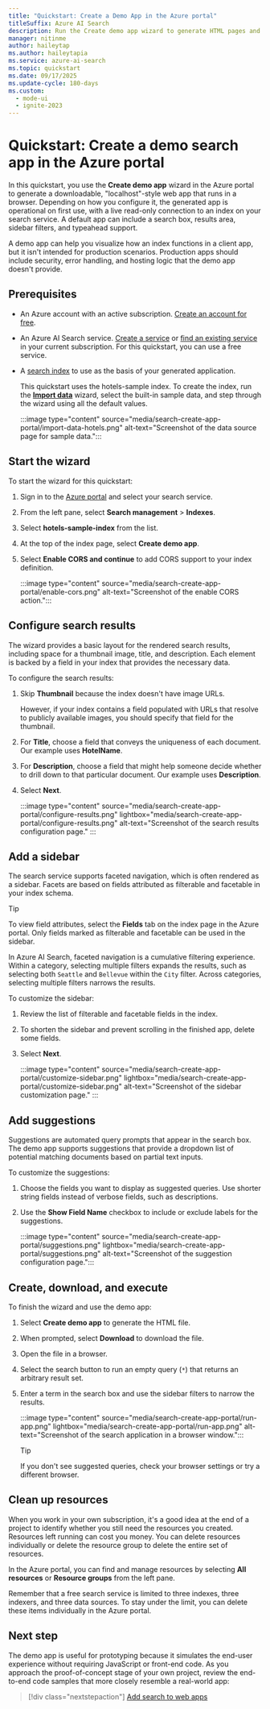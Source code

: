 ```yaml
---
title: "Quickstart: Create a Demo App in the Azure portal"
titleSuffix: Azure AI Search
description: Run the Create demo app wizard to generate HTML pages and script for an operational web app. The page includes a search box, results area, sidebar, and typeahead support.
manager: nitinme
author: haileytap
ms.author: haileytapia
ms.service: azure-ai-search
ms.topic: quickstart
ms.date: 09/17/2025
ms.update-cycle: 180-days
ms.custom:
  - mode-ui
  - ignite-2023
---
```


# Quickstart: Create a demo search app in the Azure portal

In this quickstart, you use the **Create demo app** wizard in the Azure portal to generate a downloadable, "localhost"-style web app that runs in a browser. Depending on how you configure it, the generated app is operational on first use, with a live read-only connection to an index on your search service. A default app can include a search box, results area, sidebar filters, and typeahead support.

A demo app can help you visualize how an index functions in a client app, but it isn't intended for production scenarios. Production apps should include security, error handling, and hosting logic that the demo app doesn't provide.

## Prerequisites

+ An Azure account with an active subscription. [Create an account for free](https://azure.microsoft.com/free/).

+ An Azure AI Search service. [Create a service](search-create-service-portal.md) or [find an existing service](https://portal.azure.com/#blade/HubsExtension/BrowseResourceBlade/resourceType/Microsoft.Search%2FsearchServices) in your current subscription. For this quickstart, you can use a free service.

+ A [search index](search-what-is-an-index.md) to use as the basis of your generated application.

  This quickstart uses the hotels-sample index. To create the index, run the [**Import data**](search-import-data-portal.md) wizard, select the built-in sample data, and step through the wizard using all the default values.

  :::image type="content" source="media/search-create-app-portal/import-data-hotels.png" alt-text="Screenshot of the data source page for sample data.":::

## Start the wizard

To start the wizard for this quickstart:

1. Sign in to the [Azure portal](https://portal.azure.com/) and select your search service.

1. From the left pane, select **Search management** > **Indexes**.

1. Select **hotels-sample-index** from the list.

1. At the top of the index page, select **Create demo app**.

1. Select **Enable CORS and continue** to add CORS support to your index definition.

    :::image type="content" source="media/search-create-app-portal/enable-cors.png" alt-text="Screenshot of the enable CORS action.":::

## Configure search results

The wizard provides a basic layout for the rendered search results, including space for a thumbnail image, title, and description. Each element is backed by a field in your index that provides the necessary data.

To configure the search results:

1. Skip **Thumbnail** because the index doesn't have image URLs.

    However, if your index contains a field populated with URLs that resolve to publicly available images, you should specify that field for the thumbnail.

1. For **Title**, choose a field that conveys the uniqueness of each document. Our example uses **HotelName**.

1. For **Description**, choose a field that might help someone decide whether to drill down to that particular document. Our example uses **Description**.

1. Select **Next**.

   :::image type="content" source="media/search-create-app-portal/configure-results.png" lightbox="media/search-create-app-portal/configure-results.png" alt-text="Screenshot of the search results configuration page." :::

## Add a sidebar

The search service supports faceted navigation, which is often rendered as a sidebar. Facets are based on fields attributed as filterable and facetable in your index schema.

> [!TIP]
> To view field attributes, select the **Fields** tab on the index page in the Azure portal. Only fields marked as filterable and facetable can be used in the sidebar.

In Azure AI Search, faceted navigation is a cumulative filtering experience. Within a category, selecting multiple filters expands the results, such as selecting both `Seattle` and `Bellevue` within the `City` filter. Across categories, selecting multiple filters narrows the results.

To customize the sidebar:

1. Review the list of filterable and facetable fields in the index.

1. To shorten the sidebar and prevent scrolling in the finished app, delete some fields.

1. Select **Next**.

   :::image type="content" source="media/search-create-app-portal/customize-sidebar.png" lightbox="media/search-create-app-portal/customize-sidebar.png" alt-text="Screenshot of the sidebar customization page." :::

## Add suggestions

Suggestions are automated query prompts that appear in the search box. The demo app supports suggestions that provide a dropdown list of potential matching documents based on partial text inputs.

To customize the suggestions:

1. Choose the fields you want to display as suggested queries. Use shorter string fields instead of verbose fields, such as descriptions.

1. Use the **Show Field Name** checkbox to include or exclude labels for the suggestions.

    :::image type="content" source="media/search-create-app-portal/suggestions.png" lightbox="media/search-create-app-portal/suggestions.png" alt-text="Screenshot of the suggestion configuration page.":::

## Create, download, and execute

To finish the wizard and use the demo app:

1. Select **Create demo app** to generate the HTML file.

1. When prompted, select **Download** to download the file.

1. Open the file in a browser.

1. Select the search button to run an empty query (`*`) that returns an arbitrary result set.

1. Enter a term in the search box and use the sidebar filters to narrow the results.

    :::image type="content" source="media/search-create-app-portal/run-app.png" lightbox="media/search-create-app-portal/run-app.png" alt-text="Screenshot of the search application in a browser window.":::

    > [!TIP]
    > If you don't see suggested queries, check your browser settings or try a different browser.

## Clean up resources

When you work in your own subscription, it's a good idea at the end of a project to identify whether you still need the resources you created. Resources left running can cost you money. You can delete resources individually or delete the resource group to delete the entire set of resources.

In the Azure portal, you can find and manage resources by selecting **All resources** or **Resource groups** from the left pane.

Remember that a free search service is limited to three indexes, three indexers, and three data sources. To stay under the limit, you can delete these items individually in the Azure portal.

## Next step

The demo app is useful for prototyping because it simulates the end-user experience without requiring JavaScript or front-end code. As you approach the proof-of-concept stage of your own project, review the end-to-end code samples that more closely resemble a real-world app:

> [!div class="nextstepaction"]
> [Add search to web apps](tutorial-csharp-overview.md)
